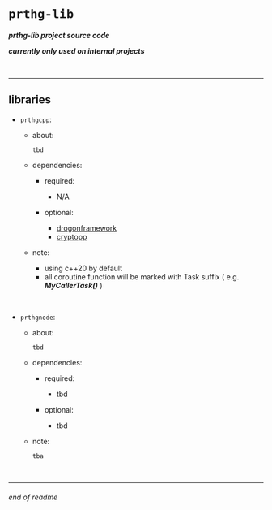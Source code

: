 # `prthg-lib`

__*prthg-lib project source code*__

__*currently only used on internal projects*__

<br>

---

## libraries

- `prthgcpp`:

    - about:
        ```
        tbd
        ```
    
    - dependencies:
        - required:
            - N/A

        - optional:
            - [drogonframework](https://github.com/drogonframework/drogon)
            - [cryptopp](https://github.com/weidai11/cryptopp)

    - note:
        - using c++20 by default
        - all coroutine function will be marked with Task suffix ( e.g. __*MyCallerTask()*__ )

<br>

- `prthgnode`:

    - about:
        ```
        tbd
        ```
    
    - dependencies:
        - required:
            - tbd

        - optional:
            - tbd

    - note:
        ```
        tba
        ```

<br>

---

###### end of readme